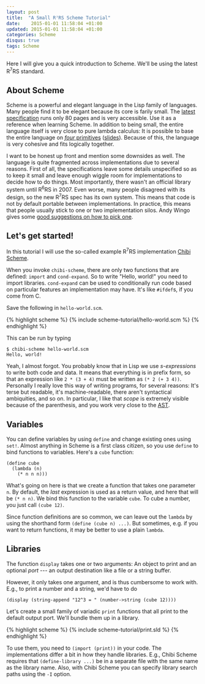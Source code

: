 ```yaml
---
layout: post
title:  "A Small R⁷RS Scheme Tutorial"
date:    2015-01-01 11:58:04 +01:00
updated: 2015-01-01 11:58:04 +01:00
categories: Scheme
disqus: true
tags: Scheme
---
```


<p class="lead">
Here I will give you a quick introduction to Scheme. We'll be using the latest
R<sup>7</sup>RS standard.
</p>

About Scheme
------------

Scheme is a powerful and elegant language in the Lisp family of languages.
Many people find it to be elegant because its core is farily small. The [latest
specification][spec] runs only 80 pages and is very accessible. Use it as a
reference when learning Scheme.  In addition to being small, the entire
language itself is very close to pure lambda calculus: It is possible to base
the entire language on [*four* primitives][cowan-video]
([slides][cowan-slides]).  Because of this, the language is very cohesive and
fits logically together.

I want to be honest up front and mention some downsides as well. The language
is quite fragmented across implementations due to several reasons. First of
all, the specifications leave some details unspecified so as to keep it small
and leave enough wiggle room for implementations to decide how to do things.
Most importantly, there wasn't an official library system until R<sup>6</sup>RS
in 2007. Even worse, many people disagreed with its design, so the
new R<sup>7</sup>RS spec has its own system.  This means that code is not by
default portable between implementations.  In practice, this means that people
usually stick to one or two implementation silos. Andy Wingo gives some 
[good suggestions on how to pick one][wingo-impls].

Let's get started!
------------------

In this tutorial I will use the so-called example R<sup>7</sup>RS
implementation [Chibi Scheme][chibi-scheme].

When you invoke `chibi-scheme`, there are only two functions that are defined:
`import` and `cond-expand`. So to write "Hello, world!" you need to import
libraries.  `cond-expand` can be used to conditionally run code based on
particular features an implementation may have. It's like `#ifdef`s, if you
come from C.

Save the following in `hello-world.scm`.

{% highlight scheme %}
{% include scheme-tutorial/hello-world.scm %}
{% endhighlight %}

This can be run by typing

    $ chibi-scheme hello-world.scm
    Hello, world!

Yeah, I almost forgot. You probably know that in Lisp we use _s-expressions_ to
write both code and data.  It means that everything is in prefix form, so that
an expression like `2 * (3 + 4)` must be written as `(* 2 (+ 3 4))`.
Personally I really love this way of writing programs, for several reasons:
It's terse but readable, it's machine-readable, there aren't syntactical ambiquities, and so on.
In particular, I like that *scope* is extremely visible because of the
parenthesis, and you work very close to the [AST][ast].

Variables
---------

You can define variables by using `define` and change existing ones using
`set!`.  Almost anything in Scheme is a first class citizen, so you use
`define` to bind functions to variables.  Here's a `cube` function:

    (define cube
      (lambda (n)
        (* n n n)))

What's going on here is that we create a function that takes one parameter `n`.
By default, the *last* expression is used as a return value, and here that will
be `(* n n)`.  We bind this function to the variable `cube`.  To cube a number,
you just call `(cube 12)`.

Since function definitions are so common, we can leave out the `lambda` by
using the shorthand form `(define (cube n) ...)`.  But sometimes, e.g. if you
want to return functions, it may be better to use a plain `lambda`.

Libraries
---------

The function `display` takes one or two arguments: An object to print and an
optional *port* --- an output destination like a file or a string buffer.

However, it only takes one argument, and is thus cumbersome to work with. E.g.,
to print a number and a string, we'd have to do

    (display (string-append "12^3 = " (number->string (cube 12))))

Let's create a small family of variadic `print` functions that all print to the
default output port. We'll bundle them up in a library.

{% highlight scheme %}
{% include scheme-tutorial/print.sld %}
{% endhighlight %}

To use them, you need to `(import (print))` in your code.  The implementations
differ a bit in how they handle libraries.  E.g., Chibi Scheme requires that
`(define-library ...)` be in a separate file with the same name as the library
name. Also, with Chibi Scheme you can specify library search paths using the
`-I` option.


[spec]: http://trac.sacrideo.us/wg/raw-attachment/wiki/WikiStart/r7rs.pdf
[cowan-video]: http://vimeo.com/29391029
[cowan-slides]: http://ccil.org/~cowan/scheme-2011-09.pdf
[wingo-impls]: http://wingolog.org/archives/2013/01/07/an-opinionated-guide-to-scheme-implementations
[chibi-scheme]: https://code.google.com/p/chibi-scheme/
[ast]: https://en.wikipedia.org/wiki/Abstract_syntax_tree
